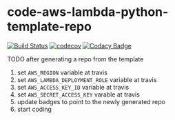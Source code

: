 # code-aws-lambda-python-template-repo

[![Build Status](https://travis-ci.org/dev-11/seagull-backend.svg?branch=master)](https://travis-ci.org/dev-11/seagull-backend)
[![codecov](https://codecov.io/gh/dev-11/seagull-backend/branch/master/graph/badge.svg?token=K8F5X1WFNU)](https://codecov.io/gh/dev-11/seagull-backend)
[![Codacy Badge](https://app.codacy.com/project/badge/Grade/b8411adc8a8a4771acbfeb4d2338aac2)](https://www.codacy.com/gh/dev-11/seagull-backend/dashboard?utm_source=github.com&amp;utm_medium=referral&amp;utm_content=dev-11/seagull-backend&amp;utm_campaign=Badge_Grade)

TODO after generating a repo from the template

1.  set `AWS_REGION` variable at travis
2.  set `AWS_LAMBDA_DEPLOYMENT_ROLE` variable at travis
3.  set `AWS_ACCESS_KEY_ID` variable at travis
4.  set `AWS_SECRET_ACCESS_KEY` varable at travis
5.  update badges to point to the newly generated repo
6.  start coding

